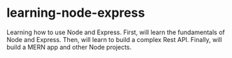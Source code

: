 # learning-node-express
Learning how to use Node and Express. First, will learn the fundamentals of Node and Express. Then, will learn to build a complex Rest API. Finally, will build a MERN app and other Node projects.
